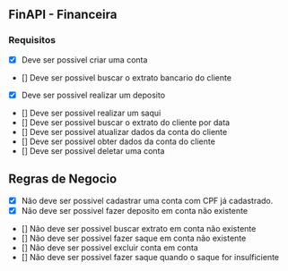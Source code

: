 ## FinAPI - Financeira

### Requisitos
 - [x] Deve ser possivel criar uma conta
 - [] Deve ser possivel buscar o extrato bancario do cliente
 - [x] Deve ser possivel realizar um deposito
 - [] Deve ser possivel realizar um saqui
 - [] Deve ser possivel buscar o extrato do cliente por data
 - [] Deve ser possivel atualizar dados da conta do cliente
 - [] Deve ser possivel obter dados da conta do cliente
 - [] Deve ser possivel deletar uma conta

## Regras de Negocio
 - [x] Não deve ser possivel cadastrar uma conta com CPF já cadastrado.
 - [x] Não deve ser possivel fazer deposito em conta não existente
 - [] Não deve ser possivel buscar extrato em conta não existente
 - [] Não deve ser possivel fazer saque em conta não existente
 - [] Não deve ser possivel excluir conta em conta
 - [] Não deve ser possivel fazer saque quando o saque for insulficiente
 